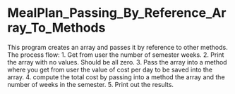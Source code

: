 # MealPlan_Passing_By_Reference_Array_To_Methods

This program creates an array and passes it by reference to other
methods. 
    The process flow: 
    1. Get from user the number of semester weeks.
    2. Print the array with no values. Should be all zero.
    3. Pass the array into a method where you get from user 
       the value of cost per day to be saved into the array.
    4. compute the total cost by passing into a method the
       array and the number of weeks in the semester.
    5. Print out the results.
